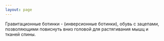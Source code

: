 ```yaml
---
layout: page
---
```

Гравитационные ботинки - (инверсионные ботинки), обувь с зацепами, позволяющими повиснуть вниз головой для растягивания мышц и тканей спины.